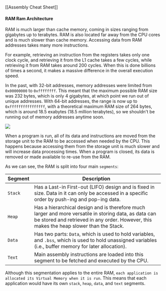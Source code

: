 [[Assembly Cheat Sheet]]
#### RAM Ram Architecture

RAM is much larger than cache memory, coming in sizes ranging from gigabytes up to terabytes. RAM is also located far away from the CPU cores and is much slower than cache memory. Accessing data from RAM addresses takes many more instructions.

For example, retrieving an instruction from the registers takes only one clock cycle, and retrieving it from the L1 cache takes a few cycles, while retrieving it from RAM takes around 200 cycles. When this is done billions of times a second, it makes a massive difference in the overall execution speed.

In the past, with 32-bit addresses, memory addresses were limited from `0x00000000` to `0xffffffff`. This meant that the maximum possible RAM size was 232 bytes, which is only 4 gigabytes, at which point we run out of unique addresses. With 64-bit addresses, the range is now up to `0xffffffffffffffff`, with a theoretical maximum RAM size of 264 bytes, which is around 18.5 exabytes (18.5 million terabytes), so we shouldn't be running out of memory addresses anytime soon.

![](https://academy.hackthebox.com/storage/modules/85/memory_structure.jpg)

When a program is run, all of its data and instructions are moved from the storage unit to the RAM to be accessed when needed by the CPU. This happens because accessing them from the storage unit is much slower and will increase data processing times. When a program is closed, its data is removed or made available to re-use from the RAM.

As we can see, the RAM is split into four main `segments`:

|Segment|Description|
|---|---|
|`Stack`|Has a Last-in First-out (LIFO) design and is fixed in size. Data in it can only be accessed in a specific order by push-ing and pop-ing data.|
|`Heap`|Has a hierarchical design and is therefore much larger and more versatile in storing data, as data can be stored and retrieved in any order. However, this makes the heap slower than the Stack.|
|`Data`|Has two parts: `Data`, which is used to hold variables, and `.bss`, which is used to hold unassigned variables (i.e., buffer memory for later allocation).|
|`Text`|Main assembly instructions are loaded into this segment to be fetched and executed by the CPU.|

Although this segmentation applies to the entire RAM, `each application is allocated its Virtual Memory when it is run`. This means that each application would have its own `stack`, `heap`, `data`, and `text` segments.